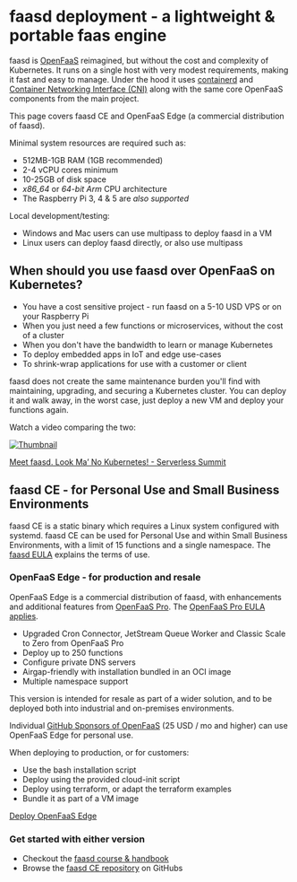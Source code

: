 # faasd deployment - a lightweight & portable faas engine

faasd is [OpenFaaS](https://github.com/openfaas/) reimagined, but without the cost and complexity of Kubernetes. It runs on a single host with very modest requirements, making it fast and easy to manage. Under the hood it uses [containerd](https://containerd.io/) and [Container Networking Interface (CNI)](https://github.com/containernetworking/cni) along with the same core OpenFaaS components from the main project.

This page covers faasd CE and OpenFaaS Edge (a commercial distribution of faasd).

Minimal system resources are required such as:

* 512MB-1GB RAM (1GB recommended)
* 2-4 vCPU cores minimum
* 10-25GB of disk space
* *x86_64* or *64-bit Arm* CPU architecture
* The Raspberry Pi 3, 4 & 5 are *also supported*

Local development/testing:

* Windows and Mac users can use multipass to deploy faasd in a VM
* Linux users can deploy faasd directly, or also use multipass

## When should you use faasd over OpenFaaS on Kubernetes?

* You have a cost sensitive project - run faasd on a 5-10 USD VPS or on your Raspberry Pi
* When you just need a few functions or microservices, without the cost of a cluster
* When you don't have the bandwidth to learn or manage Kubernetes
* To deploy embedded apps in IoT and edge use-cases
* To shrink-wrap applications for use with a customer or client

faasd does not create the same maintenance burden you'll find with maintaining, upgrading, and securing a Kubernetes cluster. You can deploy it and walk away, in the worst case, just deploy a new VM and deploy your functions again.

Watch a video comparing the two:

[![Thumbnail](https://img.youtube.com/vi/ZnZJXI377ak/hqdefault.jpg)](https://www.youtube.com/watch?v=ZnZJXI377ak)

[Meet faasd. Look Ma’ No Kubernetes! - Serverless Summit](https://www.youtube.com/watch?v=ZnZJXI377ak)

## faasd CE - for Personal Use and Small Business Environments

faasd CE is a static binary which requires a Linux system configured with systemd. faasd CE can be used for Personal Use and within Small Business Environments, with a limit of 15 functions and a single namespace. The [faasd EULA](https://github.com/openfaas/faasd/blob/master/EULA.md) explains the terms of use.

### OpenFaaS Edge - for production and resale

OpenFaaS Edge is a commercial distribution of faasd, with enhancements and additional features from [OpenFaaS Pro](/openfaas-pro/introduction). The [OpenFaaS Pro EULA applies](https://github.com/openfaas/faas/blob/master/pro/EULA.md).

* Upgraded Cron Connector, JetStream Queue Worker and Classic Scale to Zero from OpenFaaS Pro
* Deploy up to 250 functions
* Configure private DNS servers
* Airgap-friendly with installation bundled in an OCI image
* Multiple namespace support

This version is intended for resale as part of a wider solution, and to be deployed both into industrial and on-premises environments.

Individual [GitHub Sponsors of OpenFaaS](https://github.com/sponsors/openfaas) (25 USD / mo and higher) can use OpenFaaS Edge for personal use.

When deploying to production, or for customers:

* Use the bash installation script
* Deploy using the provided cloud-init script
* Deploy using terraform, or adapt the terraform examples
* Bundle it as part of a VM image

[Deploy OpenFaaS Edge](https://github.com/openfaas/faasd?tab=readme-ov-file#deploy-openfaas-edge-commercial-distribution-of-faasd)

### Get started with either version

* Checkout the [faasd course & handbook](http://store.openfaas.com/l/serverless-for-everyone-else)
* Browse the [faasd CE repository](https://github.com/openfaas/faasd/) on GitHubs
